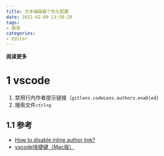 ```yaml
---
title: 文本编辑器个性化配置
date: 2021-02-09 13:58:20
tags: 
- 摘录
categories: 
- Editor
---
```


**阅读更多**

<!--more-->

# 1 vscode

1. 禁用行内作者提示链接（`gitlens.codeLens.authors.enabled`）
1. 搜索文件`ctrl+p`

## 1.1 参考

* [How to disable inline author link?](https://github.com/eamodio/vscode-gitlens/issues/54)
* [vscode快捷键（Mac版）](https://zhuanlan.zhihu.com/p/66331018)
